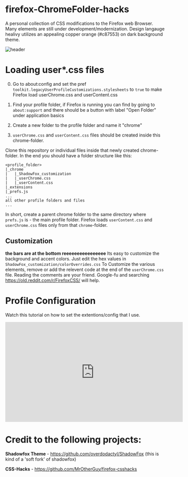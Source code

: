 # firefox-ChromeFolder-hacks
A personal collection of CSS modifications to the Firefox web Browser. Many elements are still under development/modernization. Design langauge healivy utilizes an appealing copper orange (#c87553) on dark background theme.

![header](https://i.imgur.com/yU2lHO5.png)

# Loading user*.css files

0. Go to about:config and set the pref `toolkit.legacyUserProfileCustomizations.stylesheets` to `true` to make Firefox load userChrome.css and userContent.css

1. Find your profile folder, if Firefox is running you can find by going to `about:support` and there should be a button with label "Open Folder" under application basics
2. Create a new folder to the profile folder and name it "chrome"
3. `userChrome.css` and `userContent.css` files should be created inside this chrome-folder.

Clone this repository or individual files inside that newly created chrome-folder.
In the end you should have a folder structure like this:

```
<profile_folder>
|_chrome
|   |_ShadowFox_customization
|   |_userChrome.css
|   |_userContent.css
|_extensions
|_prefs.js
...
all other profile folders and files
...
```

In short, create a parent chrome folder to the same directory where `prefs.js` is - the main profile folder. Firefox loads `userContent.css` and `userChrome.css` files only from that `chrome`-folder.

## Customization

**the bars are at the bottom reeeeeeeeeeeeeeee**
 Its easy to customize the background and accent colors. Just edit the hex values in `ShadowFox_customization/colorOverrides.css`
 To Customize the various elements, remove or add the relevent code at the end of the `userChrome.css` file. Reading the comments are  your friend. Google-fu and searching https://old.reddit.com/r/FirefoxCSS/ will help. 

# Profile Configuration

Watch this tutorial on how to set the extentions/config that I use.

<iframe width="560" height="315" src="https://www.youtube.com/embed/SgO-0p64OMQ" frameborder="0" allow="accelerometer; autoplay; encrypted-media; gyroscope; picture-in-picture" allowfullscreen></iframe>
 
# Credit to the following projects:

**Shadowfox Theme** - https://github.com/overdodactyl/ShadowFox (this is kind of a 'soft fork' of shadowfox)

**CSS-Hacks** - https://github.com/MrOtherGuy/firefox-csshacks
